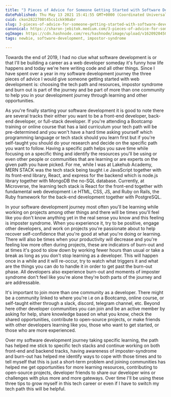 ```yaml
---
title: "3 Pieces of Advice for Someone Getting Started with Software Development Today"
datePublished: Thu May 13 2021 15:41:55 GMT+0000 (Coordinated Universal Time)
cuid: ckon2822708t45cs1ckk90abr
slug: 3-pieces-of-advice-for-someone-getting-started-with-software-development-today
canonical: https://sharon-jebitok.medium.com/3-pieces-of-advice-for-someone-getting-started-with-software-development-today-53bfb5b07b9
ogImage: https://cdn.hashnode.com/res/hashnode/image/upload/v1620920450247/Asy4YR2a2.jpeg
tags: newbie, software-development, impostor-syndrome

---
```


Towards the end of 2019, I had no clue what software development is or that I'll be building a career as a web developer someday it's funny how life happens and today we're here writing code and all other things. Since I have spent over a year in my software development journey the three pieces of advice I would give someone getting started with web development is: choosing the tech path and resources, impostor syndrome and burn out is part of the journey and be part of more than one community to help you in your development journey through learning and other opportunities.

As you're finally starting your software development it is good to note there are several tracks their either you want to be a front-end developer, back-end developer, or full-stack developer.  If you're attending a Bootcamp training or online course that has a laid curriculum your tech path will be pre-determined and you won't have a hard time asking yourself which programming language or tech stack should you learn first but if you're self-taught you should do your research and decide on the specific path you want to follow. Having a specific path helps you save time while focusing on a specific thing and identify the resources you'll be using or even other people or communities that are learning or are experts on the given path you have picked. For me, while I was at Lakehub Academy, MERN STACK was the tech stack being taught i.e JavaScript together with its front-end library, React, and express for the backend which is node.js library together with MongoDB the no-SQL database. Currently, at Microverse, the learning tech stack is React for the front-end together with fundamental web development i.e HTML, CSS, JS, and Ruby on Rails, the Ruby framework for the back-end development together with PostgreSQL.

In your software development journey most often you'll be learning while working on projects among other things and there will be times you'll feel like you don't know anything yet in the real sense you know and this feeling is imposter syndrome. When you experience it, try to be positive, engage other developers, and work on projects you're passionate about to help recover self-confidence that you're good at what you're doing or learning. There will also be times when your productivity will decrease and you're feeling low more often during projects, these are indicators of burn-out and at times it's good to slow down by working fewer hours than usual or take a break as long as you don't stop learning as a developer. This will happen once in a while and it will re-occur, try to watch what triggers it and what are the things you can do to handle it in order to get past the burn-out phase. All developers also experience burn-out and moments of imposter syndrome don't feel like you're alone they're both parts of the journey and are addressable.

It's important to join more than one community as a developer. There might be a community linked to where you're i.e on a Bootcamp, online course, or self-taught either through a slack, discord, telegram channel, etc. Beyond here other developer communities you can join and be an active member by asking for help, share knowledge based on what you know, check the shared opportunities, contribute to open-source projects, or make friends with other developers learning like you, those who want to get started, or those who are more experienced. 

Over my software development journey taking specific learning, the path has helped me stick to specific tech stacks and continue working on both front-end and backend tracks, having awareness of imposter-syndrome and burn-out has helped me identify ways to cope with those times and to tell myself that this is just a short-term problem and joining communities has helped me get opportunities for more learning resources, contributing to open-source projects, developer friends to share our developer wins or challenges with plus more and more gateways. Over time I'll be using these three tips to grow myself in this tech career or even if I have to switch my tech path this will be helpful.